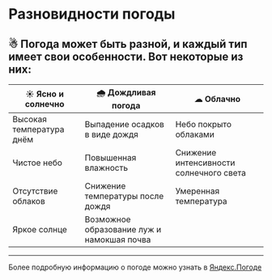 # Разновидности погоды

**☃ Погода может быть разной, и каждый тип имеет свои особенности. Вот некоторые из них:**
---

| ☀ Ясно и солнечно  |  🌧 Дождливая погода  | ☁ Облачно  |  
|---|---|---|
|Высокая температура днём   | Выпадение осадков в виде дождя  |Небо покрыто облаками  |
|Чистое небо  |Повышенная влажность   | Снижение интенсивности солнечного света  |
|Отсутствие облаков   |Снижение температуры после дождя |Умеренная температура  |
|Яркое солнце   |Возможное образование луж и намокшая почва   |   | 

---

Более подробную информацию о погоде можно узнать в [Яндекс.Погоде](https://yandex.ru/pogoda/ru/details/running)
